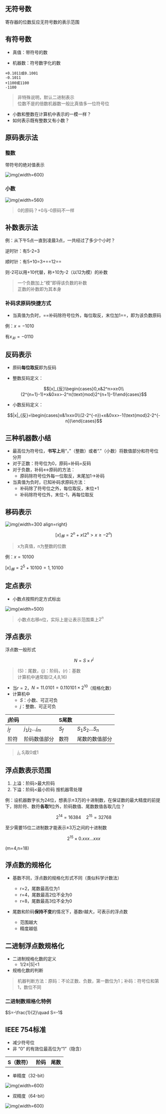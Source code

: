 ## 无符号数

寄存器的位数反应无符号数的表示范围

## 有符号数

- 真值：带符号的数

- 机器数：符号数字化的数

```
+0.1011或0.1001
-0.1011
+1100或1100
-1100
```

> 非特殊说明，默认二进制表示<br>
> 位数不是的倍数机器数一般比真值多一位符号位

- 小数和整数在计算机中表示的一模一样？
- 如何表示既有整数又有小数？

## 原码表示法

### 整数

带符号的绝对值表示

![img](https://github.com/DINOREXNB/DINOREXNB.github.io/blob/main/docs/images/jz2-1.png?raw=true){width=600}

### 小数

![img](https://github.com/DINOREXNB/DINOREXNB.github.io/blob/main/docs/images/jz2-2.png?raw=true){width=560}

> 0的原码？+0与-0原码不一样

## 补数表示法

例：从下午5点一直到凌晨3点，一共经过了多少个小时？

逆时针：有5-2=3

顺时针：有5+10=3+==12==

则-2可以用+10代替，称+10为-2（以12为模）的补数

> 一个负数加上“模”即得该负数的补数<br>
> 正数的补数即为其本身

### 补码求原码快捷方式

- 当真值为负时，==补码除符号位外，每位取反，末位加1==，即为该负数原码

例：$x=-1010$

有$x_补=-0110$

## 反码表示

- 原码**每位取反**即为反码

- 整数反码定义：

$$[x]_{反}\begin{cases}0,x&2^n>x≥0\\(2^{n+1}-1)+x&0≥x>-2^n(\text{mod}2^{n+1}-1)\end{cases}$$

- 小数反码定义：

$$|x|_{反}=\begin{cases}x&1≥x≥0\\(2-2^{-n})+x&0≥x>-1(\text{mod}2-2^{-n})\end{cases}$$

## 三种机器数小结

- 最高位为符号位，**书写上**用“，”（整数）或者“.”（小数）将数值部分和符号位分开
- 对于正数：符号位为0，原码=补码=反码
- 对于负数，补码$\leftrightarrow$原码的方法：
    - 原码除符号位外每一位取反，末尾加1$\to$补码
- 当真值为负时，已知补码求原码方法：
    - 补码除了符号位之外，每位取反，末位+1
    - 补码除符号位外，末位-1，再每位取反

## 移码表示

![img](https://github.com/DINOREXNB/DINOREXNB.github.io/blob/main/docs/images/jz2-3.png?raw=true){width=300 align=right}

$$[x]_{移}=2^n+x(2^n>x≥-2^n)$$

> x为真值，n为整数的位数

例：$x=10100$

$[x]_{移}=2^5+10100=1,10100$

## 定点表示

- 小数点按照约定方式标出

![img](https://github.com/DINOREXNB/DINOREXNB.github.io/blob/main/docs/images/jz2-4.png?raw=true){width=500}

> 小数点右移n位，实际上是让表示范围乘上$2^n$

## 浮点表示

浮点数一般形式

$$N=S\times r^j$$

> \(S\)：尾数，\(j\)：阶码，\(r\)：基数<br>
> 计算机中通常取\(2,4,8,16\)

- 当$r=2$，$N=11.0101=0.110101\times 2^{10}$（规格化数）
- 计算机中
    - $S$：小数、可正可负
    - $j$：整数、可正可负

|j阶码||S尾数||
|-|-|-|-|
|$j_f$|$j_1j_2\dots j_m$|$S_f$|$S_1S_2\dots S_n$|
|阶符|阶码数值部分|数符|尾数的数值部分|

> $j_i,S_i$取0或1

## 浮点数表示范围

1. 上溢：阶码>最大阶码
2. 下溢：阶码<最小阶码 按机器零处理

例：设机器数字长为24位，想表示±3万的十进制数，在保证数的最大精度的前提下，除阶符、数符**各取1**位外，阶码数值、尾数数值各取几位？

$$2^{14}=16384\quad 2^{15}=32768$$

至少需要15位二进制数才能表示±3万之间的十进制数

$$2^{15}\times 0.xxx\dots xxx$$

\(m=4,n=18\)

## 浮点数的规格化

- 基数不同，浮点数的规格化形式不同（类似科学计数法）
    - r=2，尾数最高位为1
    - r=4，尾数最高2位不全为0
    - r=8，尾数最高3位不全为0


- 尾数和阶码**保持不变**的情况下，基数r越大，可表示的浮点数
    - 范围越大
    - 精度越低


## 二进制浮点数规格化

- 二进制规格化数的定义
    - 1/2≤|S|<1
- 规格化数的判断
    
> 机器判断方法：原码：不论正数、负数，第一数位为1；补码：符号位和第1，数位不同

### 二进制数规格化特例

$S=-\frac{1}{2}\quad S=-1$

## IEEE 754标准

- 减少符号位
- 非 “0” 的有效位最高位为“1”（隐含）

<table>
    <tr>
        <th>S（数符）</th>
        <th colspan="3">阶码</th>
        <th colspan="3">尾数</th>
    </tr>
</table>

- 单精度（32-bit）

![img](https://github.com/DINOREXNB/DINOREXNB.github.io/blob/main/docs/images/jz2-5.png?raw=true){width=600}

- 双精度（64-bit）

![img](https://github.com/DINOREXNB/DINOREXNB.github.io/blob/main/docs/images/jz2-6.png?raw=true){width=600}